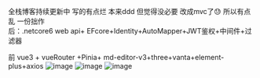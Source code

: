 全栈博客持续更新中 写的有点烂 本来ddd 但觉得没必要 改成mvc了😓 所以有点乱
一份拙作   
后：.netcore6 web api+ EFcore+Identity+AutoMapper+JWT鉴权+中间件+过滤器 


前  vue3 + vueRouter +Pinia+ md-editor-v3+three+vanta+element-plus+axios
![image](https://github.com/user-attachments/assets/803e3798-bf7a-4dd7-9192-37fed6e61c17)
![image](https://github.com/user-attachments/assets/96375e66-b183-49fa-b658-0f4f90bcfd38) 
![image](https://github.com/user-attachments/assets/02fefa32-7be2-49bc-974f-e8d75cd6ff81)

